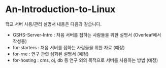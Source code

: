 # An-Introduction-to-Linux
학교 서버 사용/관리 설명서
내용은 다음과 같습니다.
* GSHS-Server-Intro : 처음 서버를 접하는 사람들을 위한 설명서 (Overleaf에서 작성중)
* for-starters : 처음 서버를 접하는 사람들을 위한 자료 (예정)
* for-rne : 연구 관련 심화된 설명서 (예정)
* for-hosting : cms, oj, db 등 연구 외의 목적으로 서버를 사용하는 방법 (예정)
